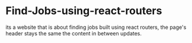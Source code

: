 # Find-Jobs-using-react-routers
its a website that is about finding jobs built using react routers, the page's header stays the same the content in between updates.
